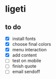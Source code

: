 # ligeti

## to do
- [x] install fonts
- [x] choose final colors
- [x] menu interaction
- [x] add content
- [ ] test on mobile
- [ ] finish quote
- [ ] email sendoff